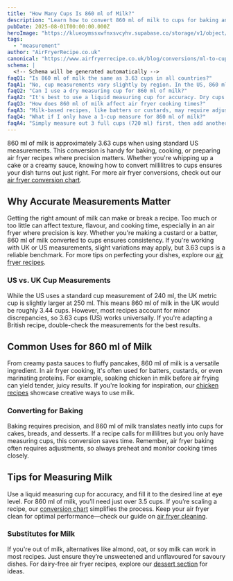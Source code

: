 ```yaml
---
title: "How Many Cups Is 860 ml of Milk?"
description: "Learn how to convert 860 ml of milk to cups for baking and cooking with this simple guide. Perfect for air fryer recipes and more!"
pubDate: 2025-08-01T00:00:00.000Z
heroImage: "https://klueoymssxwfnxsvcyhv.supabase.co/storage/v1/object/public/Shmucket/how-many-cups-is-860-ml-of-milk.webp"
tags:
  - "measurement"
author: "AirFryerRecipe.co.uk"
canonical: "https://www.airfryerrecipe.co.uk/blog/conversions/ml-to-cups/how-many-cups-is-860-ml-of-milk"
schema: |
  <!-- Schema will be generated automatically -->
faqQ1: "Is 860 ml of milk the same as 3.63 cups in all countries?"
faqA1: "No, cup measurements vary slightly by region. In the US, 860 ml equals roughly 3.63 cups (240 ml per cup), while in the UK, it's closer to 3.44 cups (250 ml per cup). Most recipes account for this small difference, so 3.63 cups works universally."
faqQ2: "Can I use a dry measuring cup for 860 ml of milk?"
faqA2: "It's best to use a liquid measuring cup for accuracy. Dry cups can lead to slight variations, which might affect recipes, especially in air fryer cooking where precision matters. Always measure liquids at eye level for consistency."
faqQ3: "How does 860 ml of milk affect air fryer cooking times?"
faqA3: "Milk-based recipes, like batters or custards, may require adjusted cooking times in an air fryer. Since 860 ml is a substantial amount, ensure even distribution and check for doneness earlier than usual. Preheating the air fryer helps too."
faqQ4: "What if I only have a 1-cup measure for 860 ml of milk?"
faqA4: "Simply measure out 3 full cups (720 ml) first, then add another 140 ml (about 0.63 cups) to reach 860 ml. A tablespoon holds roughly 15 ml, so 9 tablespoons plus 1 teaspoon will get you close. For precise conversions, refer to our air fryer conversion chart."
---
```

<p>860 ml of milk is approximately 3.63 cups when using standard US measurements. This conversion is handy for baking, cooking, or preparing air fryer recipes where precision matters. Whether you're whipping up a cake or a creamy sauce, knowing how to convert millilitres to cups ensures your dish turns out just right. For more air fryer conversions, check out our <a href=https://www.airfryerrecipe.co.uk/air-fryer-conversion-chart>air fryer conversion chart</a>.</p>  

<h2>Why Accurate Measurements Matter</h2>  
<p>Getting the right amount of milk can make or break a recipe. Too much or too little can affect texture, flavour, and cooking time, especially in an air fryer where precision is key. Whether you're making a custard or a batter, 860 ml of milk converted to cups ensures consistency. If you're working with UK or US measurements, slight variations may apply, but 3.63 cups is a reliable benchmark. For more tips on perfecting your dishes, explore our <a href=https://www.airfryerrecipe.co.uk/recipes>air fryer recipes</a>.</p>  

<h3>US vs. UK Cup Measurements</h3>  
<p>While the US uses a standard cup measurement of 240 ml, the UK metric cup is slightly larger at 250 ml. This means 860 ml of milk in the UK would be roughly 3.44 cups. However, most recipes account for minor discrepancies, so 3.63 cups (US) works universally. If you're adapting a British recipe, double-check the measurements for the best results.</p>  

<h2>Common Uses for 860 ml of Milk</h2>  
<p>From creamy pasta sauces to fluffy pancakes, 860 ml of milk is a versatile ingredient. In air fryer cooking, it's often used for batters, custards, or even marinating proteins. For example, soaking chicken in milk before air frying can yield tender, juicy results. If you're looking for inspiration, our <a href=https://www.airfryerrecipe.co.uk/recipe-category/chicken>chicken recipes</a> showcase creative ways to use milk.</p>  

<h3>Converting for Baking</h3>  
<p>Baking requires precision, and 860 ml of milk translates neatly into cups for cakes, breads, and desserts. If a recipe calls for millilitres but you only have measuring cups, this conversion saves time. Remember, air fryer baking often requires adjustments, so always preheat and monitor cooking times closely.</p>  

<h2>Tips for Measuring Milk</h2>  
<p>Use a liquid measuring cup for accuracy, and fill it to the desired line at eye level. For 860 ml of milk, you’ll need just over 3.5 cups. If you’re scaling a recipe, our <a href=https://www.airfryerrecipe.co.uk/air-fryer-conversion-chart>conversion chart</a> simplifies the process. Keep your air fryer clean for optimal performance—check our guide on <a href=https://www.airfryerrecipe.co.uk/air-fryer-cleaner>air fryer cleaning</a>.</p>  

<h3>Substitutes for Milk</h3>  
<p>If you're out of milk, alternatives like almond, oat, or soy milk can work in most recipes. Just ensure they’re unsweetened and unflavoured for savoury dishes. For dairy-free air fryer recipes, explore our <a href=https://www.airfryerrecipe.co.uk/recipe-category/dessert>dessert section</a> for ideas.</p>
